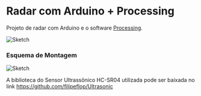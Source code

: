 # Radar com Arduino + Processing

Projeto de radar com Arduino e o software [Processing](https://processing.org/).

![Sketch](https://cloud.githubusercontent.com/assets/487669/6239059/58b94ab0-b6e7-11e4-8e5d-a5f2740870fd.png)

### Esquema de Montagem
![Sketch](https://cloud.githubusercontent.com/assets/487669/6239059/58b94ab0-b6e7-11e4-8e5d-a5f2740870fd.png)

A biblioteca do Sensor Ultrassônico HC-SR04 utilizada pode ser baixada no link <https://github.com/filipeflop/Ultrasonic>